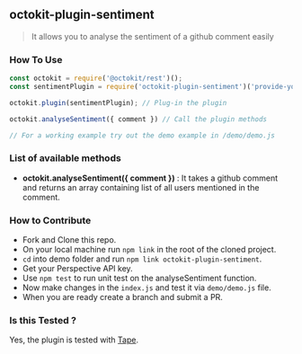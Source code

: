 ## octokit-plugin-sentiment

> It allows you to analyse the sentiment of a github comment easily


### How To Use

```js
const octokit = require('@octokit/rest')();
const sentimentPlugin = require('octokit-plugin-sentiment')('provide-your-perspective-api-key'); // Import the plugin

octokit.plugin(sentimentPlugin); // Plug-in the plugin

octokit.analyseSentiment({ comment }) // Call the plugin methods

// For a working example try out the demo example in /demo/demo.js
```

### List of available methods

* **octokit.analyseSentiment({ comment })** : It takes a github comment and returns an array containing list of all users mentioned in the comment.

### How to Contribute

* Fork and Clone this repo.
* On your local machine run `npm link` in the root of the cloned project.
* `cd` into demo folder and run `npm link octokit-plugin-sentiment`.
* Get your Perspective API key.
* Use `npm test` to run unit test on the analyseSentiment function.
* Now make changes in the `index.js` and test it via `demo/demo.js` file.
* When you are ready create a branch and submit a PR.

### Is this Tested ?

Yes, the plugin is tested with [Tape](https://github.com/substack/tape).
